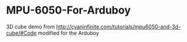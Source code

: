 # MPU-6050-For-Arduboy
3D cube demo from http://cyaninfinite.com/tutorials/mpu6050-and-3d-cube/#Code modified for the Arduboy
